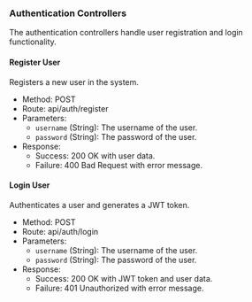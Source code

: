 ### Authentication Controllers

The authentication controllers handle user registration and login functionality.

#### Register User

Registers a new user in the system.

- Method: POST
- Route: api/auth/register
- Parameters:
  - `username` (String): The username of the user.
  - `password` (String): The password of the user.
- Response:
  - Success: 200 OK with user data.
  - Failure: 400 Bad Request with error message.

#### Login User

Authenticates a user and generates a JWT token.

- Method: POST
- Route: api/auth/login
- Parameters:
  - `username` (String): The username of the user.
  - `password` (String): The password of the user.
- Response:
  - Success: 200 OK with JWT token and user data.
  - Failure: 401 Unauthorized with error message.
